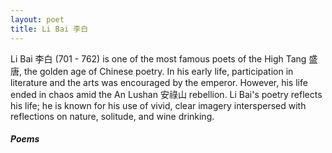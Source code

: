 ```yaml
---
layout: poet
title: Li Bai 李白
---
```

Li Bai 李白 (701 - 762) is one of the most famous poets of the High Tang 盛唐, the golden age of Chinese poetry. In his early life, participation in literature and the arts was encouraged by the emperor. However, his life ended in chaos amid the An Lushan 安祿山 rebellion. Li Bai's poetry reflects his life; he is known for his use of vivid, clear imagery interspersed with reflections on nature, solitude, and wine drinking.

##### Poems

>